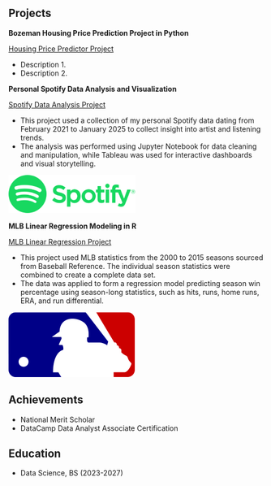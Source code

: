 ## Projects 
**Bozeman Housing Price Prediction Project in Python** 

[Housing Price Predictor Project](https://github.com/IanJBarriger/Bozeman-Housing-Prediciton-Project)
- Description 1. 
- Description 2.
  
**Personal Spotify Data Analysis and Visualization** 

[Spotify Data Analysis Project](https://github.com/IanJBarriger/SpotifyDataAnalysis)

- This project used a collection of my personal Spotify data dating from February 2021 to January 2025 to collect insight into artist and listening trends.
- The analysis was performed using Jupyter Notebook for data cleaning and manipulation, while Tableau was used for interactive dashboards and visual storytelling.

![Spotify Image](assets/Spotify.png)

**MLB Linear Regression Modeling in R** 

[MLB Linear Regression Project](https://github.com/IanJBarriger/MLBLinearReggresion)

- This project used MLB statistics from the 2000 to 2015 seasons sourced from Baseball Reference. The individual season statistics were combined to create a complete data set.
- The data was applied to form a regression model predicting season win percentage using season-long statistics, such as hits, runs, home runs, ERA, and run differential.

![MLB Regression Model Image](assets/favicon(1).png)

## Achievements 
- National Merit Scholar
- DataCamp Data Analyst Associate Certification

## Education 
- Data Science, BS (2023-2027)
